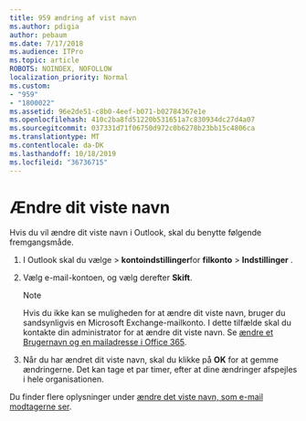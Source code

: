 ```yaml
---
title: 959 ændring af vist navn
ms.author: pdigia
author: pebaum
ms.date: 7/17/2018
ms.audience: ITPro
ms.topic: article
ROBOTS: NOINDEX, NOFOLLOW
localization_priority: Normal
ms.custom:
- "959"
- "1800022"
ms.assetid: 96e2de51-c8b0-4eef-b071-b02784367e1e
ms.openlocfilehash: 410c2ba8fd51220b531651a7c830934dc27d4a07
ms.sourcegitcommit: 037331d71f06750d972c0b6278b23bb15c4806ca
ms.translationtype: MT
ms.contentlocale: da-DK
ms.lasthandoff: 10/18/2019
ms.locfileid: "36736715"
---
```

# <a name="change-your-display-name"></a>Ændre dit viste navn
  
Hvis du vil ændre dit viste navn i Outlook, skal du benytte følgende fremgangsmåde.
  
1. I Outlook skal du vælge \> **kontoindstillinger**for **filkonto** \> **Indstillinger** .

2. Vælg e-mail-kontoen, og vælg derefter **Skift**.

    > [!NOTE]
    > Hvis du ikke kan se muligheden for at ændre dit viste navn, bruger du sandsynligvis en Microsoft Exchange-mailkonto. I dette tilfælde skal du kontakte din administrator for at ændre dit viste navn. Se [ændre et Brugernavn og en mailadresse i Office 365](https://docs.microsoft.com/office365/admin/add-users/change-a-user-name-and-email-address).
  
3. Når du har ændret dit viste navn, skal du klikke på **OK** for at gemme ændringerne. Det kan tage et par timer, efter at dine ændringer afspejles i hele organisationen.

Du finder flere oplysninger under [ændre det viste navn, som e-mail modtagerne ser](https://support.office.com/article/2b53331a-ba2a-4803-88dc-ac9fe376c8a9.aspx).
  